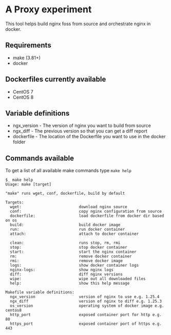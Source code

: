 # A Proxy experiment

This tool helps build nginx foss from source and orchestrate nginx in docker.

## Requirements

-   make (3.81+)
-   docker

## Dockerfiles currently available

-   CentOS 7
-   CentOS 8

## Variable definitions

-   ngx_version - The version of nginx you want to build from source
-   ngx_diff - The previous version so that you can get a diff report
-   dockerfile - The location of the Dockerfile you want to use in the docker folder

## Commands available

To get a list of all available make commands type `make help`

```
$_ make help
Usage: make [target]

"make" runs wget, conf, dockerfile, build by default

Targets:
  wget:                         download nginx source
  conf:                         copy nginx configuration from source
  dockerfile:                   load dockerfile from docker dir based on os
  build:                        build docker image
  run:                          run docker container
  attach:                       attach to docker container

  clean:                        runs stop, rm, rmi
  stop:                         stop docker container
  start:                        start the nginx container
  rm:                           remove docker container
  rmi:                          remove docker image
  logs:                         show docker container logs
  nginx-logs:                   show nginx logs
  diff:                         diff nginx versions
  wipe:                         wipe out all downloaded files
  help:                         show this help message

Makefile variable definitions:
  ngx_version                   version of nginx to use e.g. 1.25.4
  ngx_diff                      version of nginx to diff e.g. 1.25.3
  os_version                    operating system of docker image e.g. centos8
  http_port                     exposed container port for http e.g. 80
  https_port                    exposed container port of https e.g. 443
```
